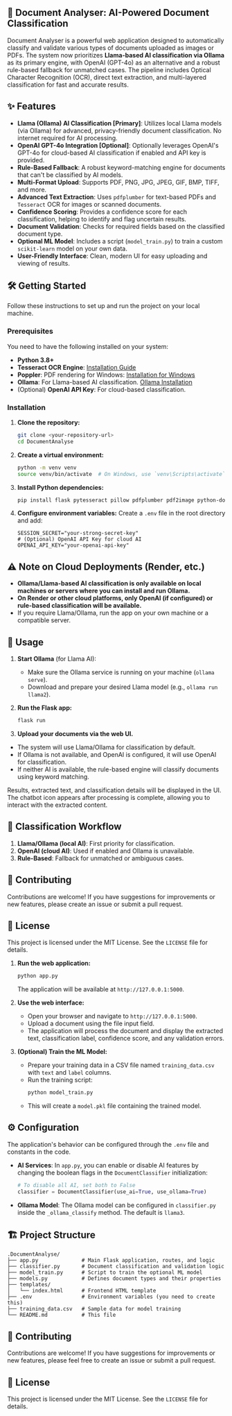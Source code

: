## 📃 Document Analyser: AI-Powered Document Classification

Document Analyser is a powerful web application designed to automatically classify and validate various types of documents uploaded as images or PDFs. The system now prioritizes **Llama-based AI classification via Ollama** as its primary engine, with OpenAI (GPT-4o) as an alternative and a robust rule-based fallback for unmatched cases. The pipeline includes Optical Character Recognition (OCR), direct text extraction, and multi-layered classification for fast and accurate results.

## ✨ Features

- **Llama (Ollama) AI Classification [Primary]**: Utilizes local Llama models (via Ollama) for advanced, privacy-friendly document classification. No internet required for AI processing.
- **OpenAI GPT-4o Integration [Optional]**: Optionally leverages OpenAI's GPT-4o for cloud-based AI classification if enabled and API key is provided.
- **Rule-Based Fallback**: A robust keyword-matching engine for documents that can't be classified by AI models.
- **Multi-Format Upload**: Supports PDF, PNG, JPG, JPEG, GIF, BMP, TIFF, and more.
- **Advanced Text Extraction**: Uses `pdfplumber` for text-based PDFs and `Tesseract` OCR for images or scanned documents.
- **Confidence Scoring**: Provides a confidence score for each classification, helping to identify and flag uncertain results.
- **Document Validation**: Checks for required fields based on the classified document type.
- **Optional ML Model**: Includes a script (`model_train.py`) to train a custom `scikit-learn` model on your own data.
- **User-Friendly Interface**: Clean, modern UI for easy uploading and viewing of results.

## 🛠️ Getting Started

Follow these instructions to set up and run the project on your local machine.

### Prerequisites

You need to have the following installed on your system:

- **Python 3.8+**
- **Tesseract OCR Engine**: [Installation Guide](https://tesseract-ocr.github.io/tessdoc/Installation.html)
- **Poppler**: PDF rendering for Windows: [Installation for Windows](https://github.com/oschwartz10612/poppler-windows/releases/)
- **Ollama**: For Llama-based AI classification. [Ollama Installation](https://ollama.com/download)
- (Optional) **OpenAI API Key**: For cloud-based classification.

### Installation

1.  **Clone the repository:**
    ```bash
    git clone <your-repository-url>
    cd DocumentAnalyse
    ```

2.  **Create a virtual environment:**
    ```bash
    python -m venv venv
    source venv/bin/activate  # On Windows, use `venv\Scripts\activate`
    ```

3.  **Install Python dependencies:**
    ```bash
    pip install flask pytesseract pillow pdfplumber pdf2image python-dotenv openai scikit-learn ollama
    ```

4.  **Configure environment variables:**
    Create a `.env` file in the root directory and add:

    ```env
    SESSION_SECRET="your-strong-secret-key"
    # (Optional) OpenAI API Key for cloud AI
    OPENAI_API_KEY="your-openai-api-key"
    ```
    
## ⚠️ Note on Cloud Deployments (Render, etc.)

- **Ollama/Llama-based AI classification is only available on local machines or servers where you can install and run Ollama.**
- **On Render or other cloud platforms, only OpenAI (if configured) or rule-based classification will be available.**
- If you require Llama/Ollama, run the app on your own machine or a compatible server.

## 🚀 Usage

1. **Start Ollama** (for Llama AI):
   - Make sure the Ollama service is running on your machine (`ollama serve`).
   - Download and prepare your desired Llama model (e.g., `ollama run llama2`).

2. **Run the Flask app:**
   ```bash
   flask run
   ```

3. **Upload your documents via the web UI.**

- The system will use Llama/Ollama for classification by default.
- If Ollama is not available, and OpenAI is configured, it will use OpenAI for classification.
- If neither AI is available, the rule-based engine will classify documents using keyword matching.

Results, extracted text, and classification details will be displayed in the UI. The chatbot icon appears after processing is complete, allowing you to interact with the extracted content.

## 🤖 Classification Workflow

1. **Llama/Ollama (local AI)**: First priority for classification.
2. **OpenAI (cloud AI)**: Used if enabled and Ollama is unavailable.
3. **Rule-Based**: Fallback for unmatched or ambiguous cases.

## 🤝 Contributing

Contributions are welcome! If you have suggestions for improvements or new features, please create an issue or submit a pull request.

## 📄 License

This project is licensed under the MIT License. See the `LICENSE` file for details.

1.  **Run the web application:**
    ```bash
    python app.py
    ```
    The application will be available at `http://127.0.0.1:5000`.

2.  **Use the web interface:**
    - Open your browser and navigate to `http://127.0.0.1:5000`.
    - Upload a document using the file input field.
    - The application will process the document and display the extracted text, classification label, confidence score, and any validation errors.

3.  **(Optional) Train the ML Model:**
    - Prepare your training data in a CSV file named `training_data.csv` with `text` and `label` columns.
    - Run the training script:
      ```bash
      python model_train.py
      ```
    - This will create a `model.pkl` file containing the trained model.

## ⚙️ Configuration

The application's behavior can be configured through the `.env` file and constants in the code.

- **AI Services**: In `app.py`, you can enable or disable AI features by changing the boolean flags in the `DocumentClassifier` initialization:
  ```python
  # To disable all AI, set both to False
  classifier = DocumentClassifier(use_ai=True, use_ollama=True)
  ```
- **Ollama Model**: The Ollama model can be configured in `classifier.py` inside the `_ollama_classify` method. The default is `llama3`.

## 🏗️ Project Structure

```
.DocumentAnalyse/
├── app.py              # Main Flask application, routes, and logic
├── classifier.py       # Document classification and validation logic
├── model_train.py      # Script to train the optional ML model
├── models.py           # Defines document types and their properties
├── templates/
│   └── index.html      # Frontend HTML template
├── .env                # Environment variables (you need to create this)
├── training_data.csv   # Sample data for model training
└── README.md           # This file
```

## 🤝 Contributing

Contributions are welcome! If you have suggestions for improvements or new features, please feel free to create an issue or submit a pull request.

## 📄 License

This project is licensed under the MIT License. See the `LICENSE` file for details.
